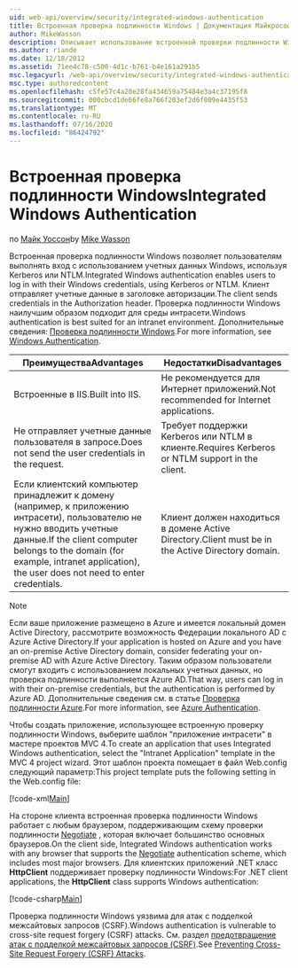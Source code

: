 ```yaml
---
uid: web-api/overview/security/integrated-windows-authentication
title: Встроенная проверка подлинности Windows | Документация Майкрософт
author: MikeWasson
description: Описывает использование встроенной проверки подлинности Windows в веб-API ASP.NET.
ms.author: riande
ms.date: 12/18/2012
ms.assetid: 71ee4c78-c500-4d1c-b761-b4e161a291b5
msc.legacyurl: /web-api/overview/security/integrated-windows-authentication
msc.type: authoredcontent
ms.openlocfilehash: c5fe57c4a20e28fa434659a75484e3a4c37195f8
ms.sourcegitcommit: 000cbcd1de66fe8a766f203ef2d6f009e4435f53
ms.translationtype: MT
ms.contentlocale: ru-RU
ms.lasthandoff: 07/16/2020
ms.locfileid: "86424792"
---
```

# <a name="integrated-windows-authentication"></a><span data-ttu-id="93835-103">Встроенная проверка подлинности Windows</span><span class="sxs-lookup"><span data-stu-id="93835-103">Integrated Windows Authentication</span></span>

<span data-ttu-id="93835-104">по [Майк Уоссон](https://github.com/MikeWasson)</span><span class="sxs-lookup"><span data-stu-id="93835-104">by [Mike Wasson](https://github.com/MikeWasson)</span></span>

<span data-ttu-id="93835-105">Встроенная проверка подлинности Windows позволяет пользователям выполнять вход с использованием учетных данных Windows, используя Kerberos или NTLM.</span><span class="sxs-lookup"><span data-stu-id="93835-105">Integrated Windows authentication enables users to log in with their Windows credentials, using Kerberos or NTLM.</span></span> <span data-ttu-id="93835-106">Клиент отправляет учетные данные в заголовке авторизации.</span><span class="sxs-lookup"><span data-stu-id="93835-106">The client sends credentials in the Authorization header.</span></span> <span data-ttu-id="93835-107">Проверка подлинности Windows наилучшим образом подходит для среды интрасети.</span><span class="sxs-lookup"><span data-stu-id="93835-107">Windows authentication is best suited for an intranet environment.</span></span> <span data-ttu-id="93835-108">Дополнительные сведения: [Проверка подлинности Windows](https://www.iis.net/configreference/system.webserver/security/authentication/windowsauthentication).</span><span class="sxs-lookup"><span data-stu-id="93835-108">For more information, see [Windows Authentication](https://www.iis.net/configreference/system.webserver/security/authentication/windowsauthentication).</span></span>

| <span data-ttu-id="93835-109">Преимущества</span><span class="sxs-lookup"><span data-stu-id="93835-109">Advantages</span></span> | <span data-ttu-id="93835-110">Недостатки</span><span class="sxs-lookup"><span data-stu-id="93835-110">Disadvantages</span></span> |
| --- | --- |
| <span data-ttu-id="93835-111">Встроенные в IIS.</span><span class="sxs-lookup"><span data-stu-id="93835-111">Built into IIS.</span></span> | <span data-ttu-id="93835-112">Не рекомендуется для Интернет приложений.</span><span class="sxs-lookup"><span data-stu-id="93835-112">Not recommended for Internet applications.</span></span> | 
| <span data-ttu-id="93835-113">Не отправляет учетные данные пользователя в запросе.</span><span class="sxs-lookup"><span data-stu-id="93835-113">Does not send the user credentials in the request.</span></span> | <span data-ttu-id="93835-114">Требует поддержки Kerberos или NTLM в клиенте.</span><span class="sxs-lookup"><span data-stu-id="93835-114">Requires Kerberos or NTLM support in the client.</span></span> |
| <span data-ttu-id="93835-115">Если клиентский компьютер принадлежит к домену (например, к приложению интрасети), пользователю не нужно вводить учетные данные.</span><span class="sxs-lookup"><span data-stu-id="93835-115">If the client computer belongs to the domain (for example, intranet application), the user does not need to enter credentials.</span></span> | <span data-ttu-id="93835-116">Клиент должен находиться в домене Active Directory.</span><span class="sxs-lookup"><span data-stu-id="93835-116">Client must be in the Active Directory domain.</span></span> |

> [!NOTE]
> <span data-ttu-id="93835-117">Если ваше приложение размещено в Azure и имеется локальный домен Active Directory, рассмотрите возможность Федерации локального AD с Azure Active Directory.</span><span class="sxs-lookup"><span data-stu-id="93835-117">If your application is hosted on Azure and you have an on-premise Active Directory domain, consider federating your on-premise AD with Azure Active Directory.</span></span> <span data-ttu-id="93835-118">Таким образом пользователи смогут входить с использованием локальных учетных данных, но проверка подлинности выполняется Azure AD.</span><span class="sxs-lookup"><span data-stu-id="93835-118">That way, users can log in with their on-premise credentials, but the authentication is performed by Azure AD.</span></span> <span data-ttu-id="93835-119">Дополнительные сведения см. в статье [Проверка подлинности Azure](../../../visual-studio/overview/2012/windows-azure-authentication.md).</span><span class="sxs-lookup"><span data-stu-id="93835-119">For more information, see [Azure Authentication](../../../visual-studio/overview/2012/windows-azure-authentication.md).</span></span>

<span data-ttu-id="93835-120">Чтобы создать приложение, использующее встроенную проверку подлинности Windows, выберите шаблон "приложение интрасети" в мастере проектов MVC 4.</span><span class="sxs-lookup"><span data-stu-id="93835-120">To create an application that uses Integrated Windows authentication, select the "Intranet Application" template in the MVC 4 project wizard.</span></span> <span data-ttu-id="93835-121">Этот шаблон проекта помещает в файл Web.config следующий параметр:</span><span class="sxs-lookup"><span data-stu-id="93835-121">This project template puts the following setting in the Web.config file:</span></span>

[!code-xml[Main](integrated-windows-authentication/samples/sample1.xml)]

<span data-ttu-id="93835-122">На стороне клиента встроенная проверка подлинности Windows работает с любым браузером, поддерживающим схему проверки подлинности [Negotiate](http://www.ietf.org/rfc/rfc4559.txt) , которая включает большинство основных браузеров.</span><span class="sxs-lookup"><span data-stu-id="93835-122">On the client side, Integrated Windows authentication works with any browser that supports the [Negotiate](http://www.ietf.org/rfc/rfc4559.txt) authentication scheme, which includes most major browsers.</span></span> <span data-ttu-id="93835-123">Для клиентских приложений .NET класс **HttpClient** поддерживает проверку подлинности Windows:</span><span class="sxs-lookup"><span data-stu-id="93835-123">For .NET client applications, the **HttpClient** class supports Windows authentication:</span></span>

[!code-csharp[Main](integrated-windows-authentication/samples/sample2.cs)]

<span data-ttu-id="93835-124">Проверка подлинности Windows уязвима для атак с подделкой межсайтовых запросов (CSRF).</span><span class="sxs-lookup"><span data-stu-id="93835-124">Windows authentication is vulnerable to cross-site request forgery (CSRF) attacks.</span></span> <span data-ttu-id="93835-125">См. раздел [предотвращение атак с подделкой межсайтовых запросов (CSRF)](preventing-cross-site-request-forgery-csrf-attacks.md).</span><span class="sxs-lookup"><span data-stu-id="93835-125">See [Preventing Cross-Site Request Forgery (CSRF) Attacks](preventing-cross-site-request-forgery-csrf-attacks.md).</span></span>
